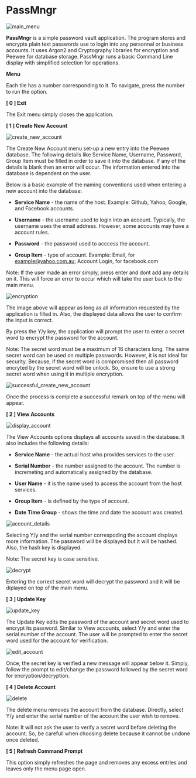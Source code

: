 # PassMngr
![main_menu](https://user-images.githubusercontent.com/51066040/64084137-8babd600-cd6b-11e9-8113-a1c3c0e4b2d1.png)

**PassMngr** is a simple password vault application. The program stores and encrypts plain text passwords use to login into any personnal or business accounts. It uses Argon2 and Cryptography libraries for encryption and Peewee for database storage. PassMngr runs a basic Command Line display with simplified selection for operations.

**Menu**

Each tile has a number corresponding to it. To navigate, press the number to run the option.

**[ 0 ] Exit**

The Exit menu simply closes the application.

**[ 1 ] Create New Account**

![create_new_account](https://user-images.githubusercontent.com/51066040/64084313-9bc4b500-cd6d-11e9-808d-91d4d8aec1da.png)

The Create New Account menu set-up a new entry into the Peewee database. The following details like Service Name, Username, Password, Group Item must be filled in order to save it into the database. If any of the details is blank then an error will occur. The information entered into the database is dependent on the user. 

Below is a basic example of the naming conventions used when entering a new account into the database:

* **Service Name** - the name of the host. Example: Github, Yahoo, Google, and Facebook accounts.

* **Username** - the username used to login into an account. Typically, the username uses the email address. However, some accounts may have a account rules. 

* **Password** - the password used to acccess the account.

* **Group Item** - type of account. Example: Email, for example@yahoo.com.au; Account Login, for facebook.com

Note: If the user made an error simply, press enter and dont add any details on it. This will force an error to occur which will take the user back to the main menu.

![encryption](https://user-images.githubusercontent.com/51066040/64085581-05958c80-cd77-11e9-8b45-bad99d72dd46.png)

The image above will appear as long as all information requested by the application is filled in. Also, the displayed data allows the user to confirm the input is correct.

By press the Y/y key, the application will prompt the user to enter a secret word to encrypt the password for the account.

Note: The secret word must be a maximum of 16 characters long. The same secret word can be used on multiple passwords. However, it is not ideal for security. Because, if the secret word is compromised then all password encryted by the secret word will be unlock. So, ensure to use a strong secret word when using it in multiple encryption. 

![successful_create_new_account](https://user-images.githubusercontent.com/51066040/64085870-76897400-cd78-11e9-89cb-15033d229361.png)

Once the process is complete a successful remark on top of the menu will appear. 

**[ 2 ] View Accounts**

![display_account](https://user-images.githubusercontent.com/51066040/64086695-0c270280-cd7d-11e9-91d1-bed8079189ac.png)

The View Accounts options displays all accounts saved in the database. It also includes the following details:

* **Service Name** - the actual host who provides services to the user.

* **Serial Number** - the number assigned to the account. The number is incremeting and automatically assigned by the database.

* **User Name** - it is the name used to access the account from the host services.

* **Group Item** - is defined by the type of account.

* **Date Time Group** - shows the time and date the account was created.

![account_details](https://user-images.githubusercontent.com/51066040/64086807-97a09380-cd7d-11e9-8463-67fda32e21ec.png)

Selecting Y/y and the serial number correspoding the account displays more information. The password will be displayed but it will be hashed. Also, the hash key is displayed.

Note: The secret key is case sensitive.

![decrypt](https://user-images.githubusercontent.com/51066040/64089130-fb2fbe80-cd87-11e9-93cf-d55de502ec1b.png)

Entering the correct secret word will decrypt the password and it will be diplayed on top of the main menu.

**[ 3 ] Update Key**

![update_key](https://user-images.githubusercontent.com/51066040/64089715-db4dca00-cd8a-11e9-8898-82e5fb48b364.png)

The Update Key edits the password of the account and secret word used to encrypt its password. Similar to View accounts, select Y/y and enter the serial number of the account. The user will be prompted to enter the secret word used for the account for verification.

![edit_account](https://user-images.githubusercontent.com/51066040/64090474-aa6f9400-cd8e-11e9-8a46-2e98fbafdd77.png)

Once, the secret key is verified a new message will appear below it. Simply, follow the prompt to edit/change the password followed by the secret word for encryption/decryption.

**[ 4 ] Delete Account**

![delete](https://user-images.githubusercontent.com/51066040/64092091-9d56a300-cd96-11e9-88d1-c31c557b812a.png)

The delete menu removes the account from the database. Directly, select Y/y and enter the serial number of the account the user wish to remove. 

Note: It will not ask the user to verify a secret word before deleting the account. So, be carefull when choosing delete because it cannot be undone once deleted.

**[ 5 ] Refresh Command Prompt**

This option simply refreshes the page and removes any excess entries and leaves only the menu page open.
